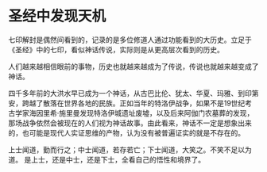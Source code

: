 # 圣经中发现天机
七印解封是偶然间看到的，记录的是多位修道人通过功能看到的大历史。立足于《圣经》中的七印，看似神话传说，实际则是从更高层次看到的历史。

人们越来越相信眼前的事物，历史也就越来越成为了传说，传说也就越来越变成了神话。

四千多年前的大洪水早已成为一个神话，从古巴比伦、犹太、华夏、玛雅、到印第安，跨越了散落在世界各地的民族。正如当年的特洛伊战争，如果不是19世纪考古学家海因里希·施里曼发现特洛伊城遗址废墟，以及后来阿伽门农墓葬的发现，那场战争依然会被现在的人们视为神话故事。由此看来，神话不一定是想象出来的，也可能是现代人实证思维的产物，认为没有被普遍证实的就是不存在的。

上士闻道，勤而行之；中士闻道，若存若亡；下士闻道，大笑之。不笑不足以为道。
是上士，还是中士，还是下士，全看自己的悟性和境界了。
